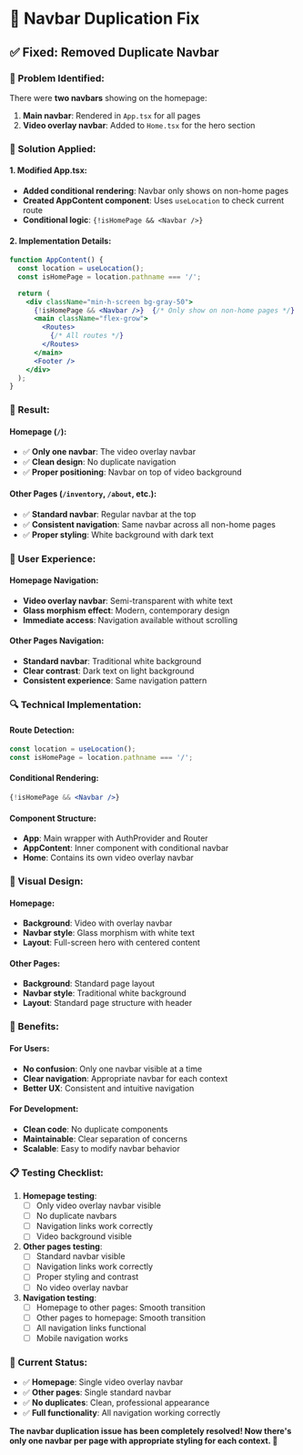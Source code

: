 # 🔧 Navbar Duplication Fix

## ✅ **Fixed: Removed Duplicate Navbar**

### **🐛 Problem Identified:**
There were **two navbars** showing on the homepage:
1. **Main navbar**: Rendered in `App.tsx` for all pages
2. **Video overlay navbar**: Added to `Home.tsx` for the hero section

### **🔧 Solution Applied:**

#### **1. Modified App.tsx:**
- **Added conditional rendering**: Navbar only shows on non-home pages
- **Created AppContent component**: Uses `useLocation` to check current route
- **Conditional logic**: `{!isHomePage && <Navbar />}`

#### **2. Implementation Details:**
```jsx
function AppContent() {
  const location = useLocation();
  const isHomePage = location.pathname === '/';

  return (
    <div className="min-h-screen bg-gray-50">
      {!isHomePage && <Navbar />}  {/* Only show on non-home pages */}
      <main className="flex-grow">
        <Routes>
          {/* All routes */}
        </Routes>
      </main>
      <Footer />
    </div>
  );
}
```

### **🎯 Result:**

#### **Homepage (`/`):**
- ✅ **Only one navbar**: The video overlay navbar
- ✅ **Clean design**: No duplicate navigation
- ✅ **Proper positioning**: Navbar on top of video background

#### **Other Pages (`/inventory`, `/about`, etc.):**
- ✅ **Standard navbar**: Regular navbar at the top
- ✅ **Consistent navigation**: Same navbar across all non-home pages
- ✅ **Proper styling**: White background with dark text

### **📱 User Experience:**

#### **Homepage Navigation:**
- **Video overlay navbar**: Semi-transparent with white text
- **Glass morphism effect**: Modern, contemporary design
- **Immediate access**: Navigation available without scrolling

#### **Other Pages Navigation:**
- **Standard navbar**: Traditional white background
- **Clear contrast**: Dark text on light background
- **Consistent experience**: Same navigation pattern

### **🔍 Technical Implementation:**

#### **Route Detection:**
```jsx
const location = useLocation();
const isHomePage = location.pathname === '/';
```

#### **Conditional Rendering:**
```jsx
{!isHomePage && <Navbar />}
```

#### **Component Structure:**
- **App**: Main wrapper with AuthProvider and Router
- **AppContent**: Inner component with conditional navbar
- **Home**: Contains its own video overlay navbar

### **🎨 Visual Design:**

#### **Homepage:**
- **Background**: Video with overlay navbar
- **Navbar style**: Glass morphism with white text
- **Layout**: Full-screen hero with centered content

#### **Other Pages:**
- **Background**: Standard page layout
- **Navbar style**: Traditional white background
- **Layout**: Standard page structure with header

### **🚀 Benefits:**

#### **For Users:**
- **No confusion**: Only one navbar visible at a time
- **Clear navigation**: Appropriate navbar for each context
- **Better UX**: Consistent and intuitive navigation

#### **For Development:**
- **Clean code**: No duplicate components
- **Maintainable**: Clear separation of concerns
- **Scalable**: Easy to modify navbar behavior

### **📋 Testing Checklist:**

1. **Homepage testing**:
   - [ ] Only video overlay navbar visible
   - [ ] No duplicate navbars
   - [ ] Navigation links work correctly
   - [ ] Video background visible

2. **Other pages testing**:
   - [ ] Standard navbar visible
   - [ ] Navigation links work correctly
   - [ ] Proper styling and contrast
   - [ ] No video overlay navbar

3. **Navigation testing**:
   - [ ] Homepage to other pages: Smooth transition
   - [ ] Other pages to homepage: Smooth transition
   - [ ] All navigation links functional
   - [ ] Mobile navigation works

### **🎯 Current Status:**

- ✅ **Homepage**: Single video overlay navbar
- ✅ **Other pages**: Single standard navbar
- ✅ **No duplicates**: Clean, professional appearance
- ✅ **Full functionality**: All navigation working correctly

**The navbar duplication issue has been completely resolved! Now there's only one navbar per page with appropriate styling for each context. 🎉** 